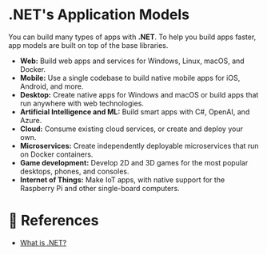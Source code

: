 # .NET's Application Models

You can build many types of apps with **.NET**. To help you build apps faster, app models are built on top of the base libraries.

- **Web:** Build web apps and services for Windows, Linux, macOS, and Docker.
- **Mobile:** Use a single codebase to build native mobile apps for iOS, Android, and more.
- **Desktop:** Create native apps for Windows and macOS or build apps that run anywhere with web technologies.
- **Artificial Intelligence and ML:** Build smart apps with C#, OpenAI, and Azure.
- **Cloud:** Consume existing cloud services, or create and deploy your own.
- **Microservices:** Create independently deployable microservices that run on Docker containers.
- **Game development:** Develop 2D and 3D games for the most popular desktops, phones, and consoles.
- **Internet of Things:** Make IoT apps, with native support for the Raspberry Pi and other single-board computers.

# 📜 References

- [What is .NET?](https://dotnet.microsoft.com/en-us/learn/dotnet/what-is-dotnet)
